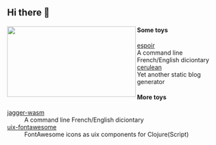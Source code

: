 ## Hi there 👋
<div>
    <img align="left" width="300" height="165" src="https://github-readme-stats.vercel.app/api/top-langs/?username=imakira&layout=compact&hide=css,html">
    <div>
        <h4>Some toys</h3>
        <dl>
            <dt>
                <a href="https://github.com/imakira/espoir">espoir</a>
            </dt>
            <dd>A command line French/English diciontary</dd>
            <dt>
                <a href="https://github.com/imakira/cerulean">cerulean</a>
            </dt>
            <dd>Yet another static blog generator</dd>
        </dl>
    </div>
</div>

<div>
    <h4>More toys</h4>
    <dt>
        <a href="https://github.com/imakira/jagger-wasm">jagger-wasm</a>
    </dt>
    <dd>A command line French/English diciontary</dd>
    <dt>
        <a href="https://github.com/imakira/uix-fontawesome">uix-fontawesome</a>
    </dt>
    <dd> FontAwesome icons as uix components for Clojure(Script) </dd>
</div>
